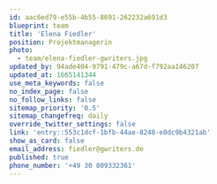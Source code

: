 ```yaml
---
id: aac6ed79-e55b-4b55-8691-262232a691d3
blueprint: team
title: 'Elena Fiedler'
position: Projektmanagerin
photo:
  - team/elena-fiedler-gwriters.jpg
updated_by: 94ade404-9791-479c-a67d-f792aa146207
updated_at: 1665141344
use_meta_keywords: false
no_index_page: false
no_follow_links: false
sitemap_priority: '0.5'
sitemap_changefreq: daily
override_twitter_settings: false
link: 'entry::553c1dcf-1bfb-44ae-8248-e0dc9b4321ab'
show_as_card: false
email_address: fiedler@gwriters.de
published: true
phone_number: '+49 30 809332361'
---
```


